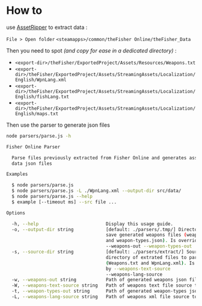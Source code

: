 # How to

use [AssetRipper](https://github.com/AssetRipper/AssetRipper) to extract data : 

`File > Open folder` `<steamapps>/common/theFisher Online/theFisher_Data`

Then you need to spot _(and copy for ease in a dedicated directory)_ :

- `<export-dir>/theFisher/ExportedProject/Assets/Resources/Weapons.txt`
- `<export-dir>/theFisher/ExportedProject/Assets/StreamingAssets/Localization/English/WpnLang.xml`
- `<export-dir>/theFisher/ExportedProject/Assets/StreamingAssets/Localization/English/fishLang.txt`
- `<export-dir>/theFisher/ExportedProject/Assets/StreamingAssets/Localization/English/maps.txt`

Then use the parser to generate json files 
```bash
node parsers/parse.js -h
```

```bash
Fisher Online Parser

  Parse files previously extracted from Fisher Online and generates associated
  data json files

Examples

  $ node parsers/parse.js
  $ node parsers/parse.js -L ./WpnLang.xml --output-dir src/data/
  $ node parsers/parse.js --help
  $ example [--timeout ms] --src file ...

Options

  -h, --help                         Display this usage guide.
  -o, --output-dir string            [default: ./parsers/.tmp/] Directory to
                                     save generated weapons files (weapons.json
                                     and weapon-types.json). Is override by
                                     --weapons-out --weapon-types-out
  -s, --source-dir string            [default: ./parsers/extract/] Source
                                     directory of extrated files to parse
                                     (Weapons.txt and WpnLang.xml). Is override
                                     by --weapons-text-source                   
                                     --weapons-lang-source
  -w, --weapons-out string           Path of generated weapons json file
  -W, --weapons-text-source string   Path of weapons text file source to parse
  -t, --weapon-types-out string      Path of generated weapon-types json file
  -L, --weapons-lang-source string   Path of weapons xml file source to parse
```